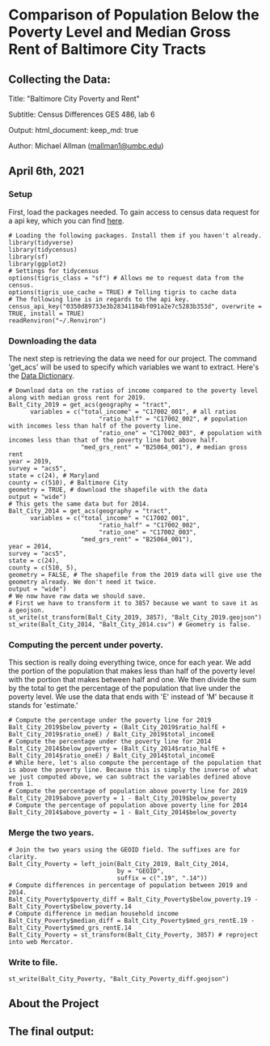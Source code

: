 # Comparison of Population Below the Poverty Level and Median Gross Rent of Baltimore City Tracts

## Collecting the Data:
  
Title: "Baltimore City Poverty and Rent"

Subtitle: Census Differences GES 486, lab 6

Output: 
        html_document:
                keep_md: true

Author: Michael Allman (mallman1@umbc.edu)

April 6th, 2021
---
### Setup
First, load the packages needed. To gain access to census data request for a api key, which you can find [here](https://api.census.gov/data/key_signup.html). 
```{r setup}
# Loading the following packages. Install them if you haven't already.
library(tidyverse)
library(tidycensus)
library(sf)
library(ggplot2)
# Settings for tidycensus
options(tigris_class = "sf") # Allows me to request data from the census. 
options(tigris_use_cache = TRUE) # Telling tigris to cache data
# The following line is in regards to the api key.
census_api_key("0350d89733e3b28341184bf091a2e7c5283b353d", overwrite = TRUE, install = TRUE)
readRenviron("~/.Renviron")
```
### Downloading the data
The next step is retrieving the data we need for our project. The command 'get_acs' will be used to specify which variables we want to extract. Here's the [Data Dictionary](https://www.socialexplorer.com/data/ACS2019_5yr/metadata/?ds=ACS19_5yr).
```{r download census}
# Download data on the ratios of income compared to the poverty level along with median gross rent for 2019.
Balt_City_2019 = get_acs(geography = "tract",
      variables = c("total_income" = "C17002_001", # all ratios
                         "ratio_half" = "C17002_002", # population with incomes less than half of the poverty line.
                         "ratio_one" = "C17002_003", # population with incomes less than that of the poverty line but above half.
                    "med_grs_rent" = "B25064_001"), # median gross rent
year = 2019,
survey = "acs5",
state = c(24), # Maryland
county = c(510), # Baltimore City
geometry = TRUE, # download the shapefile with the data
output = "wide") 
# This gets the same data but for 2014.
Balt_City_2014 = get_acs(geography = "tract",
      variables = c("total_income" = "C17002_001",
                         "ratio_half" = "C17002_002", 
                         "ratio_one" = "C17002_003",
                    "med_grs_rent" = "B25064_001"),
year = 2014,
survey = "acs5",
state = c(24), 
county = c(510, 5), 
geometry = FALSE, # The shapefile from the 2019 data will give use the geometry already. We don't need it twice.
output = "wide") 
# We now have raw data we should save. 
# First we have to transform it to 3857 because we want to save it as a geojson.
st_write(st_transform(Balt_City_2019, 3857), "Balt_City_2019.geojson")
st_write(Balt_City_2014, "Balt_City_2014.csv") # Geometry is false.
```
### Computing the percent under poverty.
This section is really doing everything twice, once for each year. We add the portion of the population that makes less than half of the poverty level with the portion that makes between half and one. We then divide the sum by the total to get the percentage of the population that live under the poverty level. We use the data that ends with 'E' instead of 'M' because it stands for 'estimate.'
```{r percent}
# Compute the percentage under the poverty line for 2019
Balt_City_2019$below_poverty = (Balt_City_2019$ratio_halfE + Balt_City_2019$ratio_oneE) / Balt_City_2019$total_incomeE
# Compute the percentage under the poverty line for 2014
Balt_City_2014$below_poverty = (Balt_City_2014$ratio_halfE + Balt_City_2014$ratio_oneE) / Balt_City_2014$total_incomeE
# While here, let's also compute the percentage of the population that is above the poverty line. Because this is simply the inverse of what we just computed above, we can subtract the variables defined above from 1.
# Compute the percentage of population above poverty line for 2019
Balt_City_2019$above_poverty = 1 - Balt_City_2019$below_poverty
# Compute the percentage of population above poverty line for 2014
Balt_City_2014$above_poverty = 1 - Balt_City_2014$below_poverty
```

### Merge the two years.
```{r merge}
# Join the two years using the GEOID field. The suffixes are for clarity.
Balt_City_Poverty = left_join(Balt_City_2019, Balt_City_2014,
                              by = "GEOID",
                              suffix = c(".19", ".14"))
# Compute differences in percentage of population between 2019 and 2014.
Balt_City_Poverty$poverty_diff = Balt_City_Poverty$below_poverty.19 - Balt_City_Poverty$below_poverty.14
# Compute difference in median household income
Balt_City_Poverty$median_diff = Balt_City_Poverty$med_grs_rentE.19 - Balt_City_Poverty$med_grs_rentE.14
Balt_City_Poverty = st_transform(Balt_City_Poverty, 3857) # reproject into web Mercator.
```
### Write to file.
```{r write}
st_write(Balt_City_Poverty, "Balt_City_Poverty_diff.geojson")
```

## About the Project


## The final output:




